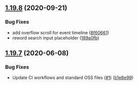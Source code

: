 ## [1.19.8](https://github.com/newrelic-experimental/nr1-session-timeline/compare/v1.19.7...v1.19.8) (2020-09-21)


### Bug Fixes

* add overflow scroll for event timeline ([8f60661](https://github.com/newrelic-experimental/nr1-session-timeline/commit/8f606615e392eebaa8a9bcf31aed966ec3d5e18a))
* reword search input placeholder ([189a0fb](https://github.com/newrelic-experimental/nr1-session-timeline/commit/189a0fbddbb99591552f8c8c94bea16ffd092411))

## [1.19.7](https://github.com/newrelic-experimental/nr1-session-timeline/compare/v1.19.6...v1.19.7) (2020-06-08)


### Bug Fixes

* Update CI workflows and standard OSS files ([#1](https://github.com/newrelic-experimental/nr1-session-timeline/issues/1)) ([b1e8e99](https://github.com/newrelic-experimental/nr1-session-timeline/commit/b1e8e99394c5ef4943c00bad57ecd2a86b0ec987))
